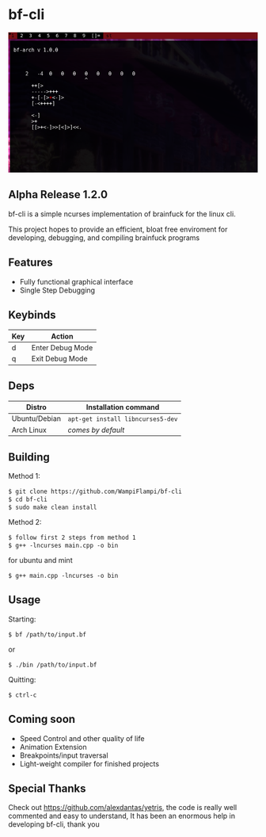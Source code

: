 # bf-cli

![src](https://github.com/WampiFlampi/source/blob/main/bf-crop.png)

## Alpha Release 1.2.0
bf-cli is a simple ncurses implementation of brainfuck for the linux cli.

This project hopes to provide an efficient, bloat free enviroment for developing, debugging, and compiling brainfuck programs

## Features
- Fully functional graphical interface
- Single Step Debugging
## Keybinds
  
| Key         | Action           |
| ----------- | -----------------|
| d           | Enter Debug Mode |
| q           | Exit Debug Mode  |

## Deps

| Distro         | Installation command              |
| -------------- | --------------------------------- |
| Ubuntu/Debian  | `apt-get install libncurses5-dev` |
| Arch Linux     | _comes by default_                |


## Building
Method 1:
```
$ git clone https://github.com/WampiFlampi/bf-cli
$ cd bf-cli
$ sudo make clean install
```
Method 2:
``` 
$ follow first 2 steps from method 1
$ g++ -lncurses main.cpp -o bin
```
for ubuntu and mint
```
$ g++ main.cpp -lncurses -o bin
```
## Usage
  Starting:
   ```
   $ bf /path/to/input.bf
   ```
   or
   ```
   $ ./bin /path/to/input.bf
   ``` 
  Quitting:
   ```
   $ ctrl-c
   ``` 
## Coming soon
  - Speed Control and other quality of life
  - Animation Extension
  - Breakpoints/input traversal
  - Light-weight compiler for finished projects
## Special Thanks
  Check out https://github.com/alexdantas/yetris, the code is really well commented and easy to understand, It has been an enormous help in developing bf-cli, thank you
